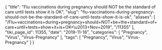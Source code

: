 {
    "title": "Flu vaccinations during pregnancy should NOT be the standard of care until tests show it is OK",
    "slug": "flu-vaccinations-during-pregnancy-should-not-be-the-standard-of-care-until-tests-show-it-is-ok",
    "aliases": [
        "/Flu+vaccinations+during+pregnancy+should+NOT+be+the+standard+of+care+until+tests+show+it+is+OK+\u2013+Nov+2019",
        "/11355"
    ],
    "tiki_page_id": 11355,
    "date": "2019-11-16",
    "categories": [
        "Pregnancy",
        "Virus",
        "Virus-Pregnancy"
    ],
    "tags": [
        "Pregnancy",
        "Virus",
        "Virus-Pregnancy"
    ]
}